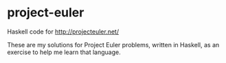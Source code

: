 project-euler
=============

Haskell code for http://projecteuler.net/

These are my solutions for Project Euler problems, written in Haskell, as
an exercise to help me learn that language.
